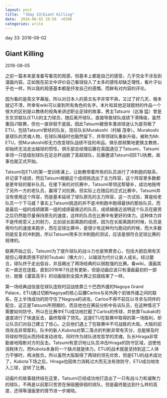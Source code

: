 ```yaml
---
layout: post
title:  "(Day 33)Giant Killing"
date:  2016-08-02 10:50  +0300
categories: write
---
```


day 33: 2016-08-02

Giant Killing
-

2016-08-05

之前一篇本来是准备写看完的观感，但基本上都是自己的感受，几乎完全不涉及到漫画内容。正如我在前文中评价自己看球投入了太多的感性却缺乏理性，看片子似乎也一样，所以我的观感基本都是抒发自己的感慨，而鲜有对内容的评论。

因为看的是英文字幕版，所以对日本人的英文名字非常不熟，又过了好几天，根本就记不清，所幸有wiki可以查到所有角色的名字。本片和其他足球题材的作品一个很大的区别是以教练的视角来讲述职业足球的故事，男主Tatsumi（达海 猛）曾是东东京联队(ETU)的主力球员，随后离开球队，直接导致球队成绩下滑降级，虽然重回J1联赛，但也一直徘徊于底层。因此Tatsumi被很多激进球迷认为是背叛了ETU，包括Tatsumi曾经的队友，现任队长Murakoshi（村越 茂幸）。Murakoshi是球队的灵魂人物，在球队降级时也毅然留下，并带领球队重新升级，被称为Mr. ETU，但Murakoshi却无力改变球队战绩不佳的命运。俱乐部频繁地更换主教练，却始终无法走出输球的惯性，俱乐部总经理后藤在英国遇见了Tatsumi，Tatsumi率领一只低级别球队在足总杯战胜了英超球队，后藤邀请Tatsumi回ETU执教，故事也就正式开始。

Tatsumi在ETU的第一堂训练课上，让助教带着所有的队员进行了冲刺跑的联系，并记录下成绩，然后Tatsumi根据这个成绩挑选出了主力阵容，这个阵容里多数都是更年轻的替补队员。在接下来的对抗赛中，Tatsumi带领这帮替补，成功地拖垮了另外一方的老队员，赢得了对抗赛。但实际上在随后的正式比赛中，Tatsumi并没有使用这个阵容，而是基本延续了球队原先的主力阵容，这一次试验，算是给老队员一个下马威？事实上Tatsumi挑选的并不是冲刺跑中跑得最快的那些队员，而是最后一组的成绩跟第一组的成绩最接近的队员，成绩越接近说明这个队员在疲劳之后仍然能尽量保持原先的速度，这样的队员在比赛中有更好的体力。这种体力并不是传统意义上的耐力，比如说长距离跑的成绩，因为在长距离跑的时候，队员是用均匀的速度来跑步，而在足球比赛中，是很少有这种均匀跑动的时候，而大多数则是反复的冲刺跑，所以Tatsumi用多次冲刺跑的测试，应该是很符合足球比赛的规律的。

联赛开始之后，Tatsumi为了提升球队的战斗力也是煞费苦心，包括大胆启用有天赋但心理素质很不好的Tsubaki（椿大介），以输球为代价让新人成长。经过磨合，球队终于走出低谷，并且踢出了两场经典的以弱胜强的比赛。看wiki，漫画其实一直还在连载，直到2016年7月还有更新，但是动画应该只有漫画最初的一部分，就像《灌篮高手》的动画版到全国大赛之前就结束了一样。

第一场经典战役是在球队连败时迎战依靠三个巴西外援的Nagoya Grand Palace，ETU通过切断Nagoya的核心后腰Carlos与另外两个前锋外援之间的联系，在上半场成功的防守住了Nagoya的进攻。Carlos不得不前压以寻求与同伴的配合，这正是Tatsumi所预期的，而且他也在赛前分析中告诉队员，在这种情况下需要如何防守。所以在比赛中ETU成功地拦截了Carlos的传球，并依靠Tsubaki的速度进行了快速反击，最终取得了领先。这是ETU在联赛中取得的第一场胜利，却让队员们对自己建立了信心。之后他们遇上了在联赛中不可战胜的大阪。大阪的前场攻击非常犀利，队中的新人Kubota对第二落点的判断非常有天分，总能够及时将球权夺回从而持续发动进攻。同时作为球队进攻哲学的灵魂，队长Hiraga非常勤奋地阻断对方的反击。Tatsumi有意识地让队员冲击Hiraga的防守区域，迫使他消耗体力，而Kubota本身的一个缺点就是体力，ETU的战术就是坚持到这二人体力不够时，再决胜负。所以虽然大阪取得了两球的领先优势，但是ETU的战术成功了，Kubota下场之后，Hiraga也因体力消耗过大而无法有效防守，ETU成功地攻入三球，逆转了比赛。

动画片的故事就终结在这里，Tatsumi已经成功地打造出了一只有战斗力和凝聚力的球队，不再是以前那只苦苦在保级圈徘徊的球队，但是最终能达到什么样的高度，还得等漫画里的情节进一步揭晓。



<!--end-->
